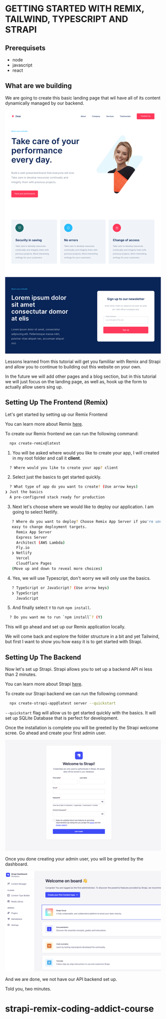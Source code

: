 # GETTING STARTED WITH REMIX, TAILWIND, TYPESCRIPT AND STRAPI

## Prerequisets

- node
- javascript
- react

## What are we building

We are going to create this basic landing page that wil have all of its content dynamically managed by our backend.

![Project View](images/site.png)

Lessons learned from this tutorial will get you famililar with Remix and Strapi and allow you to continue to building out this website on your own.

In the future we will add other pages and a blog section, but in this tutorial we will just focus on the landing page, as well as, hook up the form to actually allow users sing up.



## Setting Up The Frontend (Remix)

Let's get started by setting up our Remix Frontend

You can learn more about Remix [here](https://remix.run/).

To create our Remix frontend we can run the following command:

```bash
  npx create-remix@latest
```

1. You will be asked where would you like to create your app, I will created in my root folder and call it **client**.

```bash
  ? Where would you like to create your app? client
```

2. Select just the basics to get started quickly.

```bash
  ? What type of app do you want to create? (Use arrow keys)
❯ Just the basics
  A pre-configured stack ready for production
```

3. Next let's choose where we would like to deploy our application. I am going to select Netlify.

```bash
   ? Where do you want to deploy? Choose Remix App Server if you're unsure; it's
   easy to change deployment targets.
     Remix App Server
     Express Server
     Architect (AWS Lambda)
     Fly.io
   ❯ Netlify
     Vercel
     Cloudflare Pages
   (Move up and down to reveal more choices)
```

4. Yes, we will use Typescript, don't worry we will only use the basics.

```bash
   ? TypeScript or JavaScript? (Use arrow keys)
   ❯ TypeScript
     JavaScript
```

5. And finally select `Y` to run `npm install`.

```bash
  ? Do you want me to run `npm install`? (Y)
```

This will go ahead and set up our Remix application locally.

We will come back and explore the folder structure in a bit and yet Tailwind, but first I want to show you how easy it is to get started with Strapi.

## Setting Up The Backend

Now let's set up Strapi.  Strapi allows you to set up a backend API ni less than 2 minutes.

You can learn more about Strapi [here](https://strapi.io/).

To create our Strapi backend we can run the following command:

```bash
  npx create-strapi-app@latest server --quickstart
```
`--quickstart` flag will allow us to get started quickly with the basics.  It will set up SQLite Database that is perfect for development. 

Once the installation is complete you will be greeted by the Strapi welcome scree.  Go ahead and create your first admin user.

![Strapi Welcome](images/strapi-welcome.png)

Once you done creating your admin user, you will be greeted by the dashboard. 

![Strapi Dashboard](images/strapi-dashboard.png)

And we are done, we not have our API backend set up.

Told you, two minutes.
# strapi-remix-coding-addict-course
